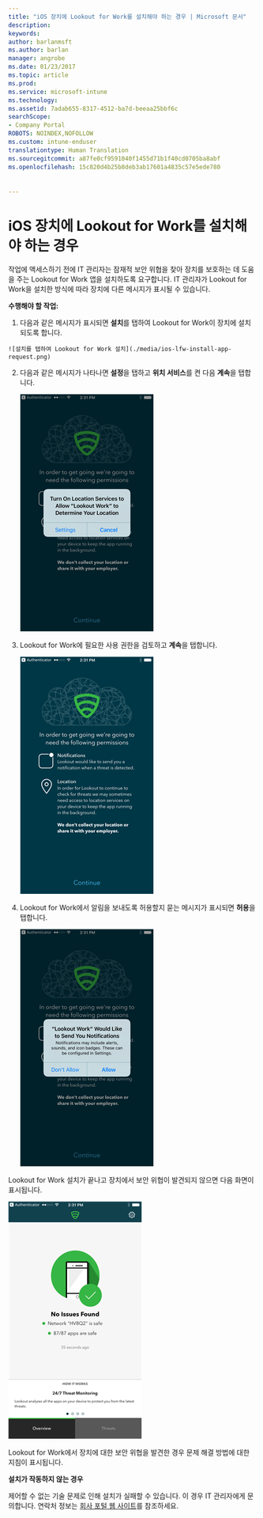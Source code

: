 ```yaml
---
title: "iOS 장치에 Lookout for Work를 설치해야 하는 경우 | Microsoft 문서"
description: 
keywords: 
author: barlanmsft
ms.author: barlan
manager: angrobe
ms.date: 01/23/2017
ms.topic: article
ms.prod: 
ms.service: microsoft-intune
ms.technology: 
ms.assetid: 7adab655-8317-4512-ba7d-beeaa25bbf6c
searchScope:
- Company Portal
ROBOTS: NOINDEX,NOFOLLOW
ms.custom: intune-enduser
translationtype: Human Translation
ms.sourcegitcommit: a87fe0cf9591040f1455d71b1f40cd0705ba8abf
ms.openlocfilehash: 15c820d4b25b8deb3ab17601a4835c57e5ede780


---
```


# <a name="you-need-to-install-lookout-for-work-on-your-ios-device"></a>iOS 장치에 Lookout for Work를 설치해야 하는 경우

작업에 액세스하기 전에 IT 관리자는 잠재적 보안 위협을 찾아 장치를 보호하는 데 도움을 주는 Lookout for Work 앱을 설치하도록 요구합니다. IT 관리자가 Lookout for Work을 설치한 방식에 따라 장치에 다른 메시지가 표시될 수 있습니다.

**수행해야 할 작업:**

1.    다음과 같은 메시지가 표시되면 **설치**를 탭하여 Lookout for Work이 장치에 설치되도록 합니다.

    ![설치를 탭하여 Lookout for Work 설치](./media/ios-lfw-install-app-request.png)

2. 다음과 같은 메시지가 나타나면 **설정**을 탭하고 **위치 서비스**를 켠 다음 **계속**을 탭합니다.

    ![설정 및 위치 서비스 탭하기](./media/ios-lfw-allow-location-services.png)

3. Lookout for Work에 필요한 사용 권한을 검토하고 **계속**을 탭합니다.

    ![현재 Lookout for Work에 연결되어 있음](./media/ios-lfw-permissions-lookout-needs.png)

4. Lookout for Work에서 알림을 보내도록 허용할지 묻는 메시지가 표시되면 **허용**을 탭합니다.

    ![설정 및 위치 서비스 탭하기](./media/ios-lfw-allow-notifications.png)


Lookout for Work 설치가 끝나고 장치에서 보안 위협이 발견되지 않으면 다음 화면이 표시됩니다.

![Lookout for Work에서 보안 위협을 찾지 못함](./media/ios-lfw-no-threats-found.png)

Lookout for Work에서 장치에 대한 보안 위협을 발견한 경우 문제 해결 방법에 대한 지침이 표시됩니다.

**설치가 작동하지 않는 경우**

제어할 수 없는 기술 문제로 인해 설치가 실패할 수 있습니다. 이 경우 IT 관리자에게 문의합니다. 연락처 정보는 [회사 포털 웹 사이트](http://portal.manage.microsoft.com)를 참조하세요.



<!--HONumber=Jan17_HO4-->


